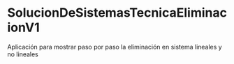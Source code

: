 # SolucionDeSistemasTecnicaEliminacionV1
Aplicación para mostrar paso por paso la eliminación en sistema lineales y no lineales
